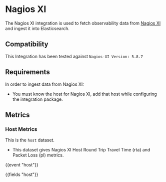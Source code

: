 # Nagios XI

The Nagios XI integration is used to fetch observability data from [Nagios XI](https://www.nagios.org/documentation/) and ingest it into Elasticsearch.

## Compatibility

This Integration has been tested against `Nagios-XI Version: 5.8.7`

## Requirements

In order to ingest data from Nagios XI:
- You must know the host for Nagios XI, add that host while configuring the integration package.

## Metrics

### Host Metrics

This is the `host` dataset.

- This dataset gives Nagios XI Host Round Trip Travel Time (rta) and Packet Loss (pl) metrics.

{{event "host"}}

{{fields "host"}}
